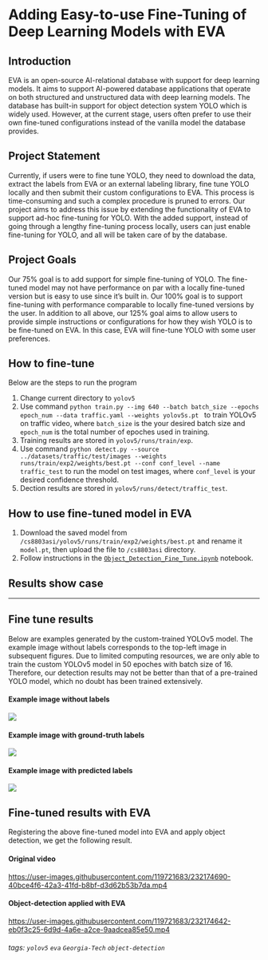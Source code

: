 Adding Easy-to-use Fine-Tuning of Deep Learning Models with EVA
===

## Introduction
EVA is an open-source AI-relational database with support for deep learning models. It aims to support AI-powered database applications that operate on both structured and unstructured data with deep learning models. The database has built-in support for object detection system YOLO which is widely used. However, at the current stage, users often prefer to use their own fine-tuned configurations instead of the vanilla model the database provides.

## Project Statement
Currently, if users were to fine tune YOLO, they need to download the data, extract the labels from EVA or an external labeling library, fine tune YOLO locally and then submit their custom configurations to EVA. This process is time-consuming and such a complex procedure is pruned to errors. Our project aims to address this issue by extending the functionality of EVA to support ad-hoc fine-tuning for YOLO. With the added support, instead of going through a lengthy fine-tuning process locally, users can just enable fine-tuning for YOLO, and all will be taken care of by the database.

## Project Goals
Our 75\% goal is to add support for simple fine-tuning of YOLO. The fine-tuned model may not have performance on par with a locally fine-tuned version but is easy to use since it’s built in. Our 100\% goal is to support fine-tuning with performance comparable to locally fine-tuned versions by the user. In addition to all above, our 125\% goal aims to allow users to provide simple instructions or configurations for how they wish YOLO is to be fine-tuned on EVA. In this case, EVA will fine-tune YOLO with some user preferences. 

## How to fine-tune

Below are the steps to run the program

1. Change current directory to ```yolov5```
2. Use command ```python train.py --img 640 --batch batch_size --epochs epoch_num --data traffic.yaml --weights yolov5s.pt ``` to train YOLOv5 on traffic video, where ```batch_size``` is the your desired batch size and ```epoch_num``` is the total number of epoches used in training.
3. Training results are stored in ```yolov5/runs/train/exp```.
4. Use command ```python detect.py --source ../datasets/traffic/test/images --weights runs/train/exp2/weights/best.pt --conf conf_level --name traffic_test``` to run the model on test images, where ```conf_level``` is your desired confidence threshold.
5. Dection results are stored in ```yolov5/runs/detect/traffic_test```.

## How to use fine-tuned model in EVA

1. Download the saved model from ```/cs8803asi/yolov5/runs/train/exp2/weights/best.pt``` and rename it ```model.pt```, then upload the file to ```/cs8803asi``` directory.
2. Follow instructions in the [```Object_Detection_Fine_Tune.ipynb```](https://github.com/untrall/cs8803asi/blob/main/Object_Detection_Fine_Tune.ipynb) notebook.
## Results show case
---
## Fine tune results
Below are examples generated by the custom-trained YOLOv5 model. The example image without labels corresponds to the top-left image in subsequent figures. Due to limited computing resources, we are only able to train the custom YOLOv5 model in 50 epoches with batch size of 16. Therefore, our detection results may not be better than that of a pre-trained YOLO model, which no doubt has been trained extensively.
#### Example image without labels
![](https://i.imgur.com/UddTYEH.jpg)


#### Example image with ground-truth labels
![](https://i.imgur.com/FZe1sEf.jpg)


#### Example image with predicted labels
![](https://i.imgur.com/Rs8tpBa.jpg)

## Fine-tuned results with EVA

Registering the above fine-tuned model into EVA and apply object detection, we get the following result.

#### Original video
https://user-images.githubusercontent.com/119721683/232174690-40bce4f6-42a3-41fd-b8bf-d3d62b53b7da.mp4

#### Object-detection applied with EVA
https://user-images.githubusercontent.com/119721683/232174642-eb0f3c25-6d9d-4a6e-a2ce-9aadcea85e50.mp4

###### tags: `yolov5` `eva` `Georgia-Tech` `object-detection`

